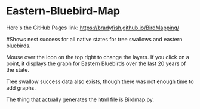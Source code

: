 # Eastern-Bluebird-Map

Here's the GitHub Pages link: https://bradyfish.github.io/BirdMapping/

#Shows nest success for all native states for tree swallows and eastern bluebirds.

Mouse over the icon on the top right to change the layers. If you click on a point, it displays the graph for Eastern Bluebirds over the last 20 years of the state.

Tree swallow success data also exists, though there was not enough time to add graphs.

The thing that actually generates the html file is Birdmap.py.
